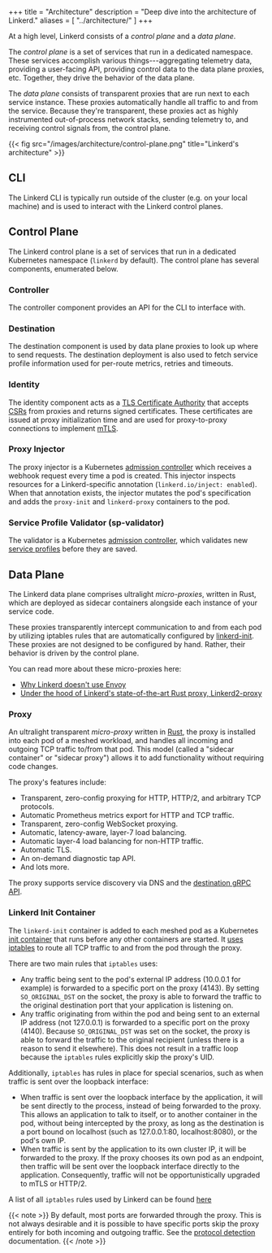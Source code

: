 +++
title = "Architecture"
description = "Deep dive into the architecture of Linkerd."
aliases = [
  "../architecture/"
]
+++

At a high level, Linkerd consists of a *control plane* and a *data plane*.

The *control plane* is a set of services that run in a dedicated
namespace. These services accomplish various things---aggregating telemetry
data, providing a user-facing API, providing control data to the data plane
proxies, etc. Together, they drive the behavior of the data plane.

The *data plane* consists of transparent proxies that are run next
to each service instance. These proxies automatically handle all traffic to and
from the service. Because they're transparent, these proxies act as highly
instrumented out-of-process network stacks, sending telemetry to, and receiving
control signals from, the control plane.

{{< fig src="/images/architecture/control-plane.png"
title="Linkerd's architecture" >}}

## CLI

The Linkerd CLI is typically run outside of the cluster (e.g. on your local
machine) and is used to interact with the Linkerd control planes.

## Control Plane

The Linkerd control plane is a set of services that run in a dedicated
Kubernetes namespace (`linkerd` by default). The control plane has several
components, enumerated below.

### Controller

The controller component provides an API for the CLI to interface with.

### Destination

The destination component is used by data plane proxies to look up where to
send requests. The destination deployment is also used to fetch service profile
information used for per-route metrics, retries and timeouts.

### Identity

The identity component acts as a [TLS Certificate
Authority](https://en.wikipedia.org/wiki/Certificate_authority) that accepts
[CSRs](https://en.wikipedia.org/wiki/Certificate_signing_request) from proxies
and returns signed certificates. These certificates are issued at proxy
initialization time and are used for proxy-to-proxy connections to implement
[mTLS](../../features/automatic-mtls/).

### Proxy Injector

The proxy injector is a Kubernetes [admission
controller][admission-controller] which receives a webhook request every time a
pod is created. This injector inspects resources for a Linkerd-specific
annotation (`linkerd.io/inject: enabled`).  When that annotation exists, the
injector mutates the pod's specification and adds the `proxy-init` and
`linkerd-proxy` containers to the pod.

### Service Profile Validator (sp-validator)

The validator is a Kubernetes [admission controller][admission-controller],
which validates new [service profiles](../service-profiles/) before they are
saved.

[admission-controller]: https://kubernetes.io/docs/reference/access-authn-authz/admission-controllers/

## Data Plane

The Linkerd data plane comprises ultralight _micro-proxies_, written in Rust,
which are deployed as sidecar containers alongside each instance of your
service code.

These proxies transparently intercept communication to and from each pod by
utilizing iptables rules that are automatically configured by
[linkerd-init](#linkerd-init-container). These proxies are not designed to be
configured by hand. Rather, their behavior is driven by the control plane.

You can read more about these micro-proxies here:

* [Why Linkerd doesn't use Envoy](/2020/12/03/why-linkerd-doesnt-use-envoy/)
* [Under the hood of Linkerd's state-of-the-art Rust proxy,
  Linkerd2-proxy](/2020/07/23/under-the-hood-of-linkerds-state-of-the-art-rust-proxy-linkerd2-proxy/)

### Proxy

An ultralight transparent _micro-proxy_ written in
[Rust](https://www.rust-lang.org/), the proxy is installed into each pod of a
meshed workload, and handles all incoming and outgoing TCP traffic to/from that
pod. This model (called a "sidecar container" or "sidecar proxy")
allows it to add functionality without requiring code changes.

The proxy's features include:

* Transparent, zero-config proxying for HTTP, HTTP/2, and arbitrary TCP
  protocols.
* Automatic Prometheus metrics export for HTTP and TCP traffic.
* Transparent, zero-config WebSocket proxying.
* Automatic, latency-aware, layer-7 load balancing.
* Automatic layer-4 load balancing for non-HTTP traffic.
* Automatic TLS.
* An on-demand diagnostic tap API.
* And lots more.

The proxy supports service discovery via DNS and the
[destination gRPC API](https://github.com/linkerd/linkerd2-proxy-api).

### Linkerd Init Container

The `linkerd-init` container is added to each meshed pod as a Kubernetes [init
container](https://kubernetes.io/docs/concepts/workloads/pods/init-containers/)
that runs before any other containers are started. It [uses
iptables](https://github.com/linkerd/linkerd2-proxy-init) to route all TCP
traffic to and from the pod through the proxy.

There are two main rules that `iptables` uses:

* Any traffic being sent to the pod's external IP address (10.0.0.1 for
  example) is forwarded to a specific port on the proxy (4143). By setting
  `SO_ORIGINAL_DST` on the socket, the proxy is able to forward the traffic to
  the original destination port that your application is listening on.
* Any traffic originating from within the pod and being sent to an external IP
  address (not 127.0.0.1) is forwarded to a specific port on the proxy (4140).
  Because `SO_ORIGINAL_DST` was set on the socket, the proxy is able to forward
  the traffic to the original recipient (unless there is a reason to send it
  elsewhere). This does not result in a traffic loop because the `iptables`
  rules explicitly skip the proxy's UID.

Additionally, `iptables` has rules in place for special scenarios, such as when
traffic is sent over the loopback interface:

* When traffic is sent over the loopback interface by the application, it will be sent 
  directly to the process, instead of being forwarded to the proxy. This allows
  an application to talk to itself, or to another container in the pod, without
  being intercepted by the proxy, as long as the destination is a port bound on
  localhost (such as 127.0.0.1:80, localhost:8080), or the pod's own IP.
* When traffic is sent by the application to its own cluster IP, it will be
  forwarded to the proxy. If the proxy chooses its own pod as an endpoint, then
  traffic will be sent over the loopback interface directly to the application.
  Consequently, traffic will not be opportunistically upgraded to mTLS or HTTP/2.

A list of all `iptables` rules used by Linkerd can be found [here](../iptables/)

{{< note >}}
By default, most ports are forwarded through the proxy. This is not always
desirable and it is possible to have specific ports skip the proxy entirely for
both incoming and outgoing traffic. See the [protocol
detection](../../features/protocol-detection/) documentation.
{{< /note >}}
